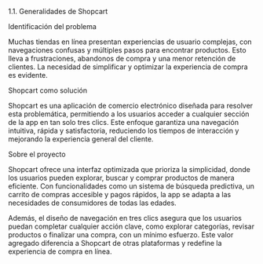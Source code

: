 

1.1. Generalidades de Shopcart

Identificación del problema

Muchas tiendas en línea presentan experiencias de usuario complejas, con navegaciones confusas y múltiples pasos para encontrar productos. Esto lleva a frustraciones, abandonos de compra y una menor retención de clientes. La necesidad de simplificar y optimizar la experiencia de compra es evidente.

Shopcart como solución

Shopcart es una aplicación de comercio electrónico diseñada para resolver esta problemática, permitiendo a los usuarios acceder a cualquier sección de la app en tan solo tres clics. Este enfoque garantiza una navegación intuitiva, rápida y satisfactoria, reduciendo los tiempos de interacción y mejorando la experiencia general del cliente.

Sobre el proyecto

Shopcart ofrece una interfaz optimizada que prioriza la simplicidad, donde los usuarios pueden explorar, buscar y comprar productos de manera eficiente. Con funcionalidades como un sistema de búsqueda predictiva, un carrito de compras accesible y pagos rápidos, la app se adapta a las necesidades de consumidores de todas las edades.

Además, el diseño de navegación en tres clics asegura que los usuarios puedan completar cualquier acción clave, como explorar categorías, revisar productos o finalizar una compra, con un mínimo esfuerzo. Este valor agregado diferencia a Shopcart de otras plataformas y redefine la experiencia de compra en línea.

